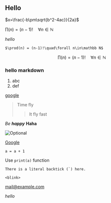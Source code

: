 <script type="text/javascript" src="https://cdn.mathjax.org/mathjax/latest/MathJax.js?config=TeX-AMS-MML_HTMLorMML"></script>
<script type="text/x-mathjax-config">
    MathJax.Hub.Config({
    tex2jax: {
        inlineMath: [['`$', '`$'], ['$','$'], ['\\(','\\)']],
        displayMath: [['```math', '```'], ['$$', '$$'], ['\[', '\]']]
    }
});
</script>


## Hello

$x=\frac{-b\pm\sqrt{b^2-4ac}}{2a}$

$\prod(n) = (n-1)!\quad\forall n\in\mathbb N$

$hello$

`$\prod(n) = (n-1)!\quad\forall n\in\mathbb N$`

```math
\prod(n) = (n-1)!\quad\forall n\in\mathbb N
```



### hello markdown
1. abc
2. def

[google](http://www.google.com)

> Time fly 
> > It fly fast

*Be **happy*** **Haha**

![][1]

[Google][3]

[1]: http://latex.codecogs.com/gif.latex?\prod%20\(n_{i}\)+1 "Optional"
[3]: http://www.google.com "Google dot com"

    a = a + 1

Use `print(a)` function

```There is a literal backtick (`) here.```

`<blink>`

<mail@example.com>

*hello*



